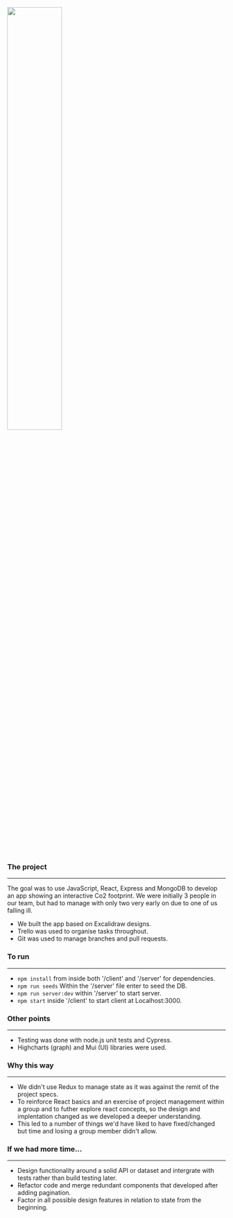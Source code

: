 <img src="https://github.com/NodeToNowhere/Carbon-Footprint-React-App/blob/main/CarbonAppPreview.PNG" width="50%" height="50%">

### The project

---

The goal was to use JavaScript, React, Express and MongoDB to develop an app showing an interactive Co2 footprint. We were initially 3 people in our team, but had to manage with only two very early on due to one of us falling ill.

- We built the app based on Excalidraw designs.
- Trello was used to organise tasks throughout.
- Git was used to manage branches and pull requests.

### To run
---
- `npm install` from inside both '/client' and '/server' for dependencies. 
- `npm run seeds` Within the '/server' file enter to seed the DB.
- `npm run server:dev` within '/server' to start server. 
- `npm start` inside '/client' to start client at Localhost:3000.

### Other points
---
- Testing was done with node.js unit tests and Cypress.
- Highcharts (graph) and Mui (UI) libraries were used.

### Why this way
---
- We didn't use Redux to manage state as it was against the remit of the project specs.
- To reinforce React basics and an exercise of project management within a group and to futher
explore react concepts, so the design and implentation changed as we developed a deeper understanding.
- This led to a number of things we'd have liked to have fixed/changed but time and losing a group member didn't allow.

### If we had more time...
---
- Design functionality around a solid API or dataset and intergrate with tests rather than build testing later.
- Refactor code and merge redundant components that developed after adding pagination. 
- Factor in all possible design features in relation to state from the beginning. 

